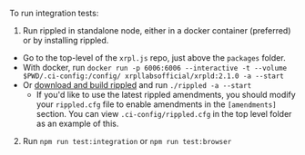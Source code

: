 To run integration tests:
1. Run rippled in standalone node, either in a docker container (preferred) or by installing rippled.
  * Go to the top-level of the `xrpl.js` repo, just above the `packages` folder.
  * With docker, run `docker run -p 6006:6006 --interactive -t --volume $PWD/.ci-config:/config/ xrpllabsofficial/xrpld:2.1.0 -a --start`
  * Or [download and build rippled](https://xrpl.org/install-rippled.html) and run `./rippled -a --start`
    * If you'd like to use the latest rippled amendments, you should modify your `rippled.cfg` file to enable amendments in the `[amendments]` section. You can view `.ci-config/rippled.cfg` in the top level folder as an example of this.
2. Run `npm run test:integration` or `npm run test:browser`
